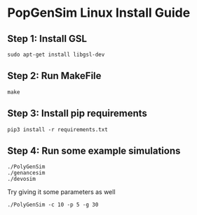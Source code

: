 # PopGenSim Linux Install Guide

## Step 1: Install GSL 
```
sudo apt-get install libgsl-dev
```

## Step 2: Run MakeFile
```
make
```

## Step 3: Install pip requirements
```
pip3 install -r requirements.txt
```

## Step 4: Run some example simulations
```
./PolyGenSim
./genancesim
./devosim
```

Try giving it some parameters as well
```
./PolyGenSim -c 10 -p 5 -g 30
```
